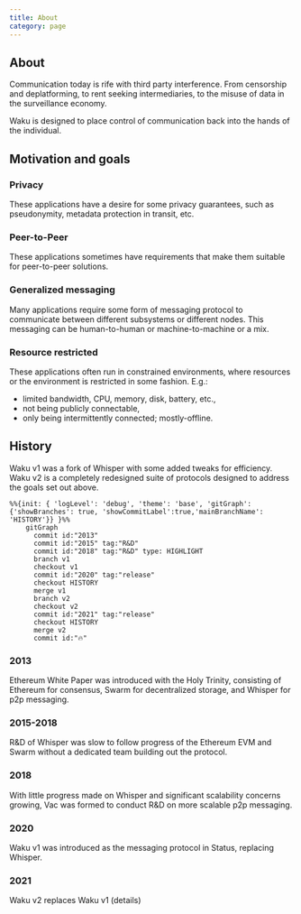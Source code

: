 ```yaml
---
title: About
category: page
---
```


## About

Communication today is rife with third party interference. From censorship and deplatforming, to rent seeking intermediaries, to the misuse of data in the surveillance economy.

Waku is designed to place control of communication back into the hands of the individual.

## Motivation and goals

### Privacy
These applications have a desire for some privacy guarantees, such as pseudonymity, metadata protection in transit, etc.

### Peer-to-Peer
These applications sometimes have requirements that make them suitable for peer-to-peer solutions.

### Generalized messaging
Many applications require some form of messaging protocol to communicate between different subsystems or different nodes. This messaging can be human-to-human or machine-to-machine or a mix.

### Resource restricted
These applications often run in constrained environments, where resources or the environment is restricted in some fashion. E.g.:
* limited bandwidth, CPU, memory, disk, battery, etc.,
* not being publicly connectable,
* only being intermittently connected; mostly-offline.


## History

Waku v1 was a fork of Whisper with some added tweaks for efficiency.
Waku v2 is a completely redesigned suite of protocols designed to address the goals set out above.

```mermaid
%%{init: { 'logLevel': 'debug', 'theme': 'base', 'gitGraph': {'showBranches': true, 'showCommitLabel':true,'mainBranchName': 'HISTORY'}} }%%
    gitGraph
      commit id:"2013"
      commit id:"2015" tag:"R&D"
      commit id:"2018" tag:"R&D" type: HIGHLIGHT
      branch v1
      checkout v1
      commit id:"2020" tag:"release"
      checkout HISTORY
      merge v1
      branch v2
      checkout v2
      commit id:"2021" tag:"release"
      checkout HISTORY
      merge v2
      commit id:"🔥"

```

### 2013
Ethereum White Paper was introduced with the Holy Trinity, consisting of Ethereum for consensus, Swarm for decentralized storage, and Whisper for p2p messaging.

### 2015-2018
R&D of Whisper was slow to follow progress of the Ethereum EVM and Swarm without a dedicated team building out the protocol.

### 2018
With little progress made on Whisper and significant scalability concerns growing, Vac was formed to conduct R&D on more scalable p2p messaging.

### 2020
Waku v1 was introduced as the messaging protocol in Status, replacing Whisper.

### 2021
Waku v2 replaces Waku v1 (details)


